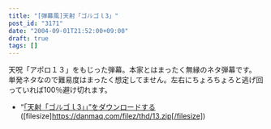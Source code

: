 ```yaml
---
title: "[弾幕風]天射「ゴﾉﾚゴｌЗ」"
post_id: "3171"
date: "2004-09-01T21:52:00+09:00"
draft: true
tags: []
---
```



天呪「アポロ１３」をもじった弾幕。本家とはまったく無縁のネタ弾幕です。 単発ネタなので難易度はまったく想定してません。左右にちょろちょろと逃げ回っていれば100％避け切れます。

  * “[「天射「ゴﾉﾚゴｌЗ」」”をダウンロードする](https://danmaq.com/filez/thd/13.zip)([filesize]https://danmaq.com/filez/thd/13.zip[/filesize])
